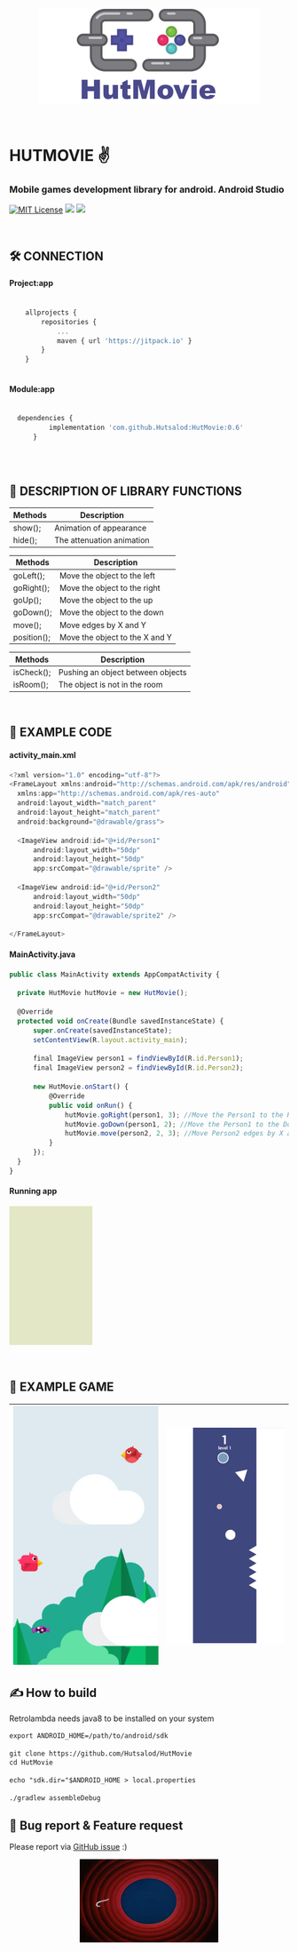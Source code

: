 ⠀
⠀⠀

<p align="center">
  <img width="400" height="172" src="https://github.com/Hutsalod/HutMovie/blob/master/fon.png">
</p>

⠀

# HUTMOVIE ✌️

### Mobile games development library for android. Android Studio

[![MIT License](https://img.shields.io/badge/license-MIT-blue.svg?style=flat)](https://github.com/RocketChat/Rocket.Chat/raw/master/LICENSE) ![](https://img.shields.io/badge/version-0.6-blue) ![](https://img.shields.io/badge/lib-developer-grean) 


⠀
⠀
## 🛠 CONNECTION
#### Project:app

```javascript
	
	allprojects {
		repositories {
			...
			maven { url 'https://jitpack.io' }
		}
	}
  
```  
	
#### Module:app

  ```javascript
  	
  	dependencies {
	        implementation 'com.github.Hutsalod:HutMovie:0.6'
		}
		
```  
⠀
⠀
	
## 📃 DESCRIPTION OF LIBRARY FUNCTIONS

Methods  | Description
------------- | -------------
show();  | Animation of appearance
hide();  | The attenuation animation

Methods   |  Description
------------- | -------------
goLeft();  | Move the object to the left
goRight();  | Move the object to the right
goUp();  | Move the object to the up
goDown();  | Move the object to the down
move();  | Move edges by X and Y
position();  | Move the object to the X and Y

Methods   |  Description
------------- | -------------
isCheck();  | Pushing an object between objects
isRoom();  | The object is not in the room

	
⠀
## 🎲 EXAMPLE CODE
#### activity_main.xml
  ```javascript
<?xml version="1.0" encoding="utf-8"?>
<FrameLayout xmlns:android="http://schemas.android.com/apk/res/android"
    xmlns:app="http://schemas.android.com/apk/res-auto"
    android:layout_width="match_parent"
    android:layout_height="match_parent"
    android:background="@drawable/grass">
    
    <ImageView android:id="@+id/Person1"
        android:layout_width="50dp"
        android:layout_height="50dp"
        app:srcCompat="@drawable/sprite" />
	
    <ImageView android:id="@+id/Person2"
        android:layout_width="50dp"
        android:layout_height="50dp"
        app:srcCompat="@drawable/sprite2" />
	
</FrameLayout>
``` 

#### MainActivity.java
  ```javascript
public class MainActivity extends AppCompatActivity {

    private HutMovie hutMovie = new HutMovie();

    @Override
    protected void onCreate(Bundle savedInstanceState) {
        super.onCreate(savedInstanceState);
        setContentView(R.layout.activity_main); 

        final ImageView person1 = findViewById(R.id.Person1);
        final ImageView person2 = findViewById(R.id.Person2);

        new HutMovie.onStart() {
            @Override 
            public void onRun() {
                hutMovie.goRight(person1, 3); //Move the Person1 to the Right
                hutMovie.goDown(person1, 2); //Move the Person1 to the Down
                hutMovie.move(person2, 2, 3); //Move Person2 edges by X and Y
            }
        });
    }
}
```  

#### Running app
  <img width="150" height="250" src="https://github.com/Hutsalod/HutMovie/blob/master/ezgif.com-video-to-gif-2.gif">
  
⠀
  	
## 👏 EXAMPLE GAME
![](https://github.com/Hutsalod/HutMovie/blob/master/skrin2png.png)  | ![](https://github.com/Hutsalod/HutMovie/blob/master/screen-1.jpg)
------------- | -------------
 

## ✍️ How to build

Retrolambda needs java8 to be installed on your system
```
export ANDROID_HOME=/path/to/android/sdk

git clone https://github.com/Hutsalod/HutMovie
cd HutMovie

echo "sdk.dir="$ANDROID_HOME > local.properties

./gradlew assembleDebug
```


## 📃 Bug report & Feature request

Please report via [GitHub issue](https://github.com/Hutsalod/HutMovie/issues) :)
<p align="center">
  <img width="250" height="150" src="https://raw.githubusercontent.com/Hutsalod/HutMovie/master/end.gif">
</p>
